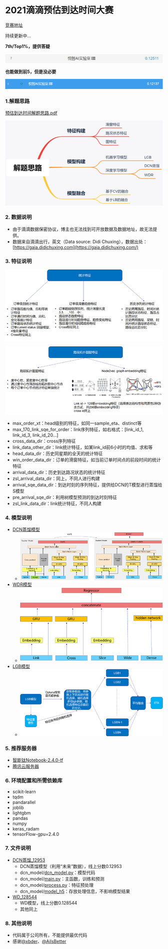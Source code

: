 # 2021滴滴预估到达时间大赛

[竞赛地址](https://www.biendata.xyz/competition/didi-eta/)

持续更新中...



**7th/Top1%，提供答疑**

![1628602069041](assets/1628602069041.png)

**也能做到前5，但是没必要**

![1628602545539](assets/1628602545539.png)



### 1.解题思路

[预估到达时间解题思路.pdf](https://github.com/ben1234560/AiLearning-Theory-Applying/blob/master/%E6%9C%BA%E5%99%A8%E5%AD%A6%E4%B9%A0%E7%AB%9E%E8%B5%9B%E5%AE%9E%E6%88%98_%E4%BC%98%E8%83%9C%E8%A7%A3%E5%86%B3%E6%96%B9%E6%A1%88/ACM%20SIGSPATIAL%202021%20GISCUP/%E9%A2%84%E4%BC%B0%E5%88%B0%E8%BE%BE%E6%97%B6%E9%97%B4%E8%A7%A3%E9%A2%98%E6%80%9D%E8%B7%AF.pdf)

<img src="assets/1628668115968.png" width="700" align="middle" />



### 2. 数据说明

- 由于滴滴数据保密协议，博主也无法找到可开放数据及数据地址，故无法提供。
- 数据来自滴滴出行，英文（Data source: Didi Chuxing），数据出处：[https://gaia.didichuxing.com](https://gaia.didichuxing.com/)

### 3. 特征说明

![1628670345575](assets/1628670345575.png)

![1628670144983](assets/1628670144983.png)

- max_order_xt：head级别的特征，如同一sample_eta、distinct等
- max_170_link_sqe_for_order：link序列特征，如右格式：[link_id_1, link_id_3, link_id_20...]
- cross_data_dir：cross序列特征
- link_data_other_dir：link统计特征，如某link_id前6小时的均值、求和等
- head_data_dir：历史同星期的全天的统计特征
- win_order_data_dir：订单的滑窗特征，如当前订单时间点的前段时间的统计特征
- arrival_data_dir：历史到达路况状态的统计特征
- zsl_arrival_data_dir：同上，不同人进行构建
- arrival_sqe_data_dir：到达时刻的序列特征，提供给DCN的T模型进行蒸馏给S模型
- pre_arrival_sqe_dir：利用树模型预测的到达时刻特征
- zsl_link_data_dir：link统计特征，不同人构建



### 4. 模型说明

- [DCN蒸馏模型](https://github.com/ben1234560/AiLearning-Theory-Applying/tree/master/%E6%9C%BA%E5%99%A8%E5%AD%A6%E4%B9%A0%E7%AB%9E%E8%B5%9B%E5%AE%9E%E6%88%98_%E4%BC%98%E8%83%9C%E8%A7%A3%E5%86%B3%E6%96%B9%E6%A1%88/ACM%20SIGSPATIAL%202021%20GISCUP/DCN%E8%92%B8%E9%A6%8F_12953)
  - ![1628669063602](assets/1628669063602.png)
- [WDR模型](https://github.com/ben1234560/AiLearning-Theory-Applying/tree/master/%E6%9C%BA%E5%99%A8%E5%AD%A6%E4%B9%A0%E7%AB%9E%E8%B5%9B%E5%AE%9E%E6%88%98_%E4%BC%98%E8%83%9C%E8%A7%A3%E5%86%B3%E6%96%B9%E6%A1%88/ACM%20SIGSPATIAL%202021%20GISCUP/WD_128544)
  - ![1628669073291](assets/1628669073291.png)
- [LGB模型](https://github.com/ben1234560/AiLearning-Theory-Applying/tree/master/%E6%9C%BA%E5%99%A8%E5%AD%A6%E4%B9%A0%E7%AB%9E%E8%B5%9B%E5%AE%9E%E6%88%98_%E4%BC%98%E8%83%9C%E8%A7%A3%E5%86%B3%E6%96%B9%E6%A1%88/ACM%20SIGSPATIAL%202021%20GISCUP/LGB_13700)
  - ![1628669152380](assets/1628669152380.png)



### 5. 推荐服务器

- [智能钛Notebook-2.4.0-tf](https://console.cloud.tencent.com/tione/notebook/instance)
- [腾讯云服务器](https://console.cloud.tencent.com/cvm/instance/index)



### 6. 环境配置和所需依赖库

- scikit-learn
- tqdm
- pandarallel
- joblib
- lightgbm
- pandas
- numpy
- keras_radam
- tensorFlow-gpu=2.4.0 

### 7. 文件说明

- [DCN蒸馏_12953](https://github.com/ben1234560/AiLearning-Theory-Applying/tree/master/%E6%9C%BA%E5%99%A8%E5%AD%A6%E4%B9%A0%E7%AB%9E%E8%B5%9B%E5%AE%9E%E6%88%98_%E4%BC%98%E8%83%9C%E8%A7%A3%E5%86%B3%E6%96%B9%E6%A1%88/%E6%BB%B4%E6%BB%B4%E2%80%94%E2%80%94%E9%A2%84%E4%BC%B0%E5%88%B0%E8%BE%BE%E6%97%B6%E9%97%B4/DCN_12953)
  - DCN蒸馏模型（利用“未来”数据），线上分数0.12953
  - dcn_model/[dcn_model.py](https://github.com/ben1234560/AiLearning-Theory-Applying/blob/master/%E6%9C%BA%E5%99%A8%E5%AD%A6%E4%B9%A0%E7%AB%9E%E8%B5%9B%E5%AE%9E%E6%88%98_%E4%BC%98%E8%83%9C%E8%A7%A3%E5%86%B3%E6%96%B9%E6%A1%88/ACM%20SIGSPATIAL%202021%20GISCUP/DCN%E8%92%B8%E9%A6%8F_12953/dcn_model/dcn_model.py)：模型代码
  - dcn_model/[main.py](https://github.com/ben1234560/AiLearning-Theory-Applying/blob/master/%E6%9C%BA%E5%99%A8%E5%AD%A6%E4%B9%A0%E7%AB%9E%E8%B5%9B%E5%AE%9E%E6%88%98_%E4%BC%98%E8%83%9C%E8%A7%A3%E5%86%B3%E6%96%B9%E6%A1%88/ACM%20SIGSPATIAL%202021%20GISCUP/DCN%E8%92%B8%E9%A6%8F_12953/dcn_model/main.py)：主函数，训练和预测
  - dcn_model/[process.py](https://github.com/ben1234560/AiLearning-Theory-Applying/blob/master/%E6%9C%BA%E5%99%A8%E5%AD%A6%E4%B9%A0%E7%AB%9E%E8%B5%9B%E5%AE%9E%E6%88%98_%E4%BC%98%E8%83%9C%E8%A7%A3%E5%86%B3%E6%96%B9%E6%A1%88/ACM%20SIGSPATIAL%202021%20GISCUP/DCN%E8%92%B8%E9%A6%8F_12953/dcn_model/process.py)：特征预处理
  - dcn_model/[model_h5](https://github.com/ben1234560/AiLearning-Theory-Applying/tree/master/%E6%9C%BA%E5%99%A8%E5%AD%A6%E4%B9%A0%E7%AB%9E%E8%B5%9B%E5%AE%9E%E6%88%98_%E4%BC%98%E8%83%9C%E8%A7%A3%E5%86%B3%E6%96%B9%E6%A1%88/ACM%20SIGSPATIAL%202021%20GISCUP/DCN%E8%92%B8%E9%A6%8F_12953/model_h5)：存放处理信息，不影响模型结果
- [WD_128544](https://github.com/ben1234560/AiLearning-Theory-Applying/tree/master/%E6%9C%BA%E5%99%A8%E5%AD%A6%E4%B9%A0%E7%AB%9E%E8%B5%9B%E5%AE%9E%E6%88%98_%E4%BC%98%E8%83%9C%E8%A7%A3%E5%86%B3%E6%96%B9%E6%A1%88/ACM%20SIGSPATIAL%202021%20GISCUP/WD_128544)
  - WD模型，线上分数0.128544
  - 其他同上

### 8. 其他说明

- 代码属于公司所有，不能提供最优代码
- 感谢[@xbder](https://github.com/xbder)、[@AiIsBetter](https://github.com/AiIsBetter)

